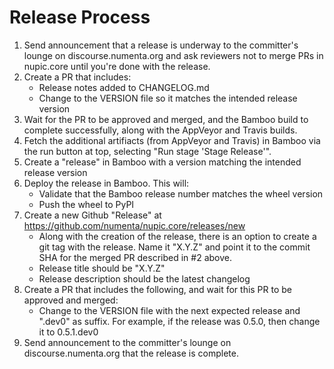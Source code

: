 # Release Process

1. Send announcement that a release is underway to the committer's lounge on
discourse.numenta.org and ask reviewers not to merge PRs in nupic.core until
you're done with the release.
2. Create a PR that includes:
    - Release notes added to CHANGELOG.md
    - Change to the VERSION file so it matches the intended release version
3. Wait for the PR to be approved and merged, and the Bamboo build to complete
successfully, along with the AppVeyor and Travis builds.
4. Fetch the additional artifiacts (from AppVeyor and Travis) in Bamboo via the
run button at top, selecting "Run stage 'Stage Release'".
5. Create a "release" in Bamboo with a version matching the intended release
version
6. Deploy the release in Bamboo. This will:
    - Validate that the Bamboo release number matches the wheel version
    - Push the wheel to PyPI
7. Create a new Github "Release" at https://github.com/numenta/nupic.core/releases/new
    - Along with the creation of the release, there is an option to create a git tag with the release. Name it "X.Y.Z" and point it to the commit SHA for the merged PR described in #2 above.
    - Release title should be "X.Y.Z"
    - Release description should be the latest changelog
8. Create a PR that includes the following, and wait for this PR to be approved and merged:
    - Change to the VERSION file with the next expected release and ".dev0" as suffix. For example, if the release was 0.5.0, then change it to 0.5.1.dev0
9. Send announcement to the committer's lounge on discourse.numenta.org that the release is complete.